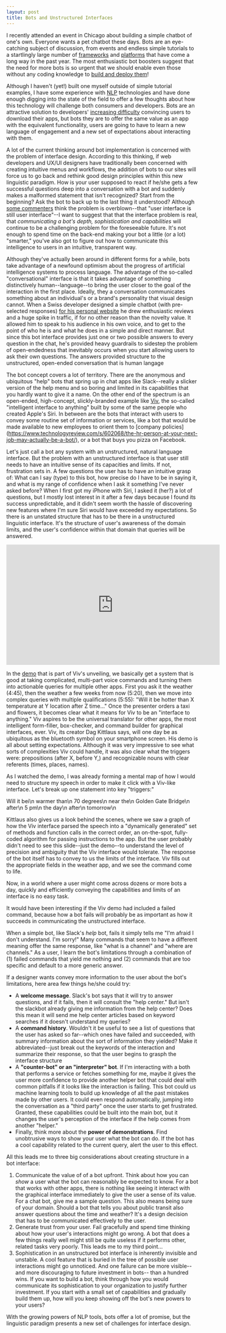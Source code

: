 ```yaml
---
layout: post
title: Bots and Unstructured Interfaces
---
```


I recently attended an event in Chicago about building a simple chatbot of one's own.  Everyone wants a pet chatbot these days.  Bots are an eye-catching subject of discussion, from events and endless simple tutorials to a startlingly large number of [frameworks](https://dev.botframework.com/) and [platforms](http://www.pandorabots.com/) that have come a long way in the past year. The most enthusiastic bot boosters suggest that the need for more bots is so urgent that we should enable even those without any coding knowledge to [build and deploy them](https://chatfuel.com/)!  

Although I haven't (yet!) built one myself outside of simple tutorial examples, I have some experience with [NLP](https://en.wikipedia.org/wiki/Natural_language_processing) technologies and have done enough digging into the state of the field to offer a few thoughts about how this technology will challenge both consumers and developers. Bots are an attractive solution to developers' [increasing difficulty](http://qz.com/253618/most-smartphone-users-download-zero-apps-per-month/) convincing users to download their apps, but bots they are to offer the same value as an app with the equivalent functionality, users are going to have to learn a new language of engagement and a new set of expectations about interacting with them.

A lot of the current thinking around bot implementation is concerned with the problem of interface design.   According to this thinking, if web developers and UX/UI designers have traditionally been concerned with creating intuitive menus and workflows, the addition of bots to our sites will force us to go back and rethink good design principles within this new linguistic paradigm. How is your user supposed to react if he/she gets a few successful questions deep into a conversation with a bot and suddenly makes a malformed statement that isn't recognized?  Start from the beginning? Ask the bot to back up to the last thing it understood? Although [some commenters](https://medium.com/swlh/a-natural-language-user-interface-is-just-a-user-interface-4a6d898e9721#.j0c802gqo) think the problem is overblown--that "user interface is still user interface"--I want to suggest that that the interface problem is real, that *communicating a bot's depth, sophistication and capabilities* will continue to be a challenging problem for the foreseeable future.  It's not enough to spend time on the back-end making your bot a little (or a lot) "smarter," you've also got to figure out how to communicate this intelligence to users in an intuitive, transparent way.

Although they've actually been around in different forms for a while, bots take advantage of a newfound optimism about the progress of artificial intelligence systems to process language.  The advantage of the so-called "conversational" interface is that it takes advantage of something distinctively human--language--to bring the user closer to the goal of the interaction in the first place.  Ideally, they a conversation communicates something about an individual's or a brand's personality that visual design cannot.  When a Swiss developer designed a simple chatbot (with pre-selected responses) [for his personal website](https://azumbrunnen.me/) he drew enthusiastic reviews and a huge spike in traffic, if for no other reason than the novelty value. It allowed him to speak to his audience in his own voice, and to get to the point of who he is and what he does in a simple and direct manner. But since this bot interface provides just one or two possible answers to every question in the chat, he's provided heavy guardrails to sidestep the problem of open-endedness that inevitably occurs when you start allowing users to ask their own questions. The answers provided structure to the unstructured, open-ended conversation that is human langage

The bot concept covers a lot of territory. There are the anonymous and ubiquitous "help" bots that spring up in chat apps like Slack--really a slicker version of the help menu and so boring and limited in its capabilities that you hardly want to give it a name.  On the other end of the spectrum is an open-ended, high-concept, slickly-branded example like [Viv](http://viv.ai/), the so-called "intelligent interface to anything" built by some of the same people who created Apple's Siri. In between are the bots that interact with users to convey some routine set of information or services, like a bot that would be made available to new employees to orient them to [company policies]  (https://www.technologyreview.com/s/602068/the-hr-person-at-your-next-job-may-actually-be-a-bot/), or a bot that buys you pizza on Facebook.

Let's just call a bot any system with an unstructured, natural language interface. But the problem with an unstructured interface is that user still needs to have an intuitive sense of its capacities and limits. If not, frustration sets in. A few questions the user has to have an intuitive grasp of: What can I say (type) to this bot, how precise do I have to be in saying it, and what is my range of confidence when I ask it something I've never asked before? When I first got my iPhone with Siri, I asked it (her?) a lot of questions, but I mostly lost interest in it after a few days because I found its success unpredictable, and it didn't seem worth the hassle of discovering new features where I'm sure Siri would have exceeded my expectations. So there is an unstated structure that has to be there in a unstructured linguistic interface. It's the structure of user's awareness of the domain limits, and the user's confidence within that domain that queries will be answered.

<iframe width="560" height="315" src="https://www.youtube.com/embed/Rblb3sptgpQ" frameborder="0" allowfullscreen></iframe>

In the [demo](https://techcrunch.com/2016/05/09/siri-creator-shows-off-first-public-demo-of-viv-the-intelligent-interface-for-everything/) that is part of Viv's unveiling, we basically get a system that is good at taking complicated, multi-part voice commands and turning them into actionable queries for multiple other apps.  First you ask it the weather (4:45), then the weather a few weeks from now (5:20), then we move into  complex queries with multiple qualifications (5:55): "Will it be hotter than X temperature at Y location after Z time..."  Once the presenter orders a taxi and flowers, it becomes clear what it means for Viv to be an "interface to anything."  Viv aspires to be the universal translator for other apps, the most intelligent form-filler, box-checker, and command builder for graphical interfaces, ever.  Viv, its creator Dag Kittlaus says, will one day be as ubiquitous as the bluetooth symbol on your smartphone screen.  His demo is all about setting expectations.  Although it was very impressive to see what sorts of complexities Viv could handle, it was also clear what the triggers were: prepositions (after X, before Y,) and recognizable nouns with clear referents (times, places, names).

As I watched the demo, I was already forming a mental map of how I would need to structure my speech in order to make it click with a Viv-like interface.  Let's break up one statement into key "triggers:"

  Will it bei\n
  warmer than\n
  70 degrees\n
  near the\n
  Golden Gate Bridge\n
  after\n
  5 pm\n
  the day\n
  after\n
  tomorrow\n

Kittlaus also gives us a look behind the scenes, where we saw a graph of how the Viv interface parsed the speech into a "dynamically generated" set of methods and function calls in the correct order, an on-the-spot, fully-coded algorithm for passing instructions to the app.  But the user probably didn't need to see this slide--just the demo--to understand the level of precision and ambiguity that the Viv interface would tolerate.  The response of the bot itself has to convey to us the limits of the interface.  Viv fills out the appropriate fields in the weather app, and we see the command come to life.

Now, in a world where a user might come across dozens or more bots a day, quickly and efficiently conveying the capabilities and limits of an interface is no easy task.

It would have been interesting if the Viv demo had included a failed command, because how a bot fails will probably be as important as how it succeeds in communicating the unstructured interface.

When a simple bot, like Slack's *help* bot, fails it simply tells me "I'm afraid I don't understand. I'm sorry!"  Many commands that seem to have a different meaning offer the same response, like "what is a channel" and "where are channels."  As a user, I learn the bot's limitations through a combination of (1) failed commands that yield me nothing and (2) commands that are too specific and default to a more generic answer.  

If a designer wants convey more information to the user about the bot's limitations, here area few things he/she could try:

* A **welcome message**. Slack's bot says that it will try to answer questions, and if it fails, then it will consult the "help center." But isn't the slackbot already giving me information from the help center?  Does this mean it will send me help center articles based on keyword searches if it doesn't understand my queries?
* A **command history**.  Wouldn't it be useful to see a list of questions that the user has asked so far--which ones have failed and succeeded, with summary information about the sort of information they yielded? Make it abbreviated--just break out the keywords of the interaction and summarize their response, so that the user begins to grasph the interface structure
* A **"counter-bot" or an "interpreter" bot**.  If I'm interacting with a both that performs a service or fetches something for me, maybe it gives the user more confidence to provide another helper bot that could deal with common pitfalls if it looks like the interaction is failing.  This bot could us machine learning tools to build up knowledge of all the past mistakes made by other users.  It could even respond automatically, jumping into the conversation as a "third party" once the user starts to get frustrated. Granted, these capabilities could be built into the main bot, but it changes the user's perception of the interface if the help comes from another "helper."
* Finally, think more about the **power of demonstrations**.  Find unobtrusive ways to show your user what the bot can do.  If the bot has a cool capability related to the current query, alert the user to this effect.

All this leads me to three big considerations about creating structure in a bot interface:

1.  Communicate the value of of a bot upfront.  Think about how you can *show* a user what the bot can reasonably be expected to know.  For a bot that works with other apps, there is nothing like seeing it interact with the graphical interface immediately to give the user a sense of its value. For a chat bot, give me a sample question.  This also means being sure of your domain.  Should a bot that tells you about public transit also answer questions about the time and weather?  It's a design decision that has to be communicated effectively to the user.
2. Generate trust from your user.  Fail gracefully and spend time thinking about how your user's interactions might go wrong.  A bot that does a few things really well might still be quite useless if it performs other, related tasks very poorly.  This leads me to my third point...
3.  Sophistication in an unstructured bot interface is inherently invisible and unstable.  A cool feature that is buried in the tree of possible user interactions might go unnoticed. And one failure can be more visible--and more discouraging to future investment in bots-- than a hundred wins. If you want to build a bot, think through how you would communicate its sophistication to your organization to justify further investment.  If you start with a small set of capabilities and gradually build them up, how will you keep showing off the bot's new powers to your users?

With the growing powers of NLP tools, bots offer a lot of promise, but the linguistic paradigm presents a new set of challenges for interface design.
